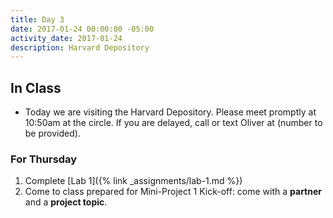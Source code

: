 ```yaml
---
title: Day 3
date: 2017-01-24 00:00:00 -05:00
activity_date: 2017-01-24
description: Harvard Depository
---
```


## In Class

* Today we are visiting the Harvard Depository.
Please meet promptly at 10:50am at the circle.
If you are delayed, call or text Oliver at (number to be provided).

### For Thursday

1. Complete [Lab 1]({% link _assignments/lab-1.md %})
2. Come to class prepared for Mini-Project 1 Kick-off: come with a **partner** and a **project topic**.
